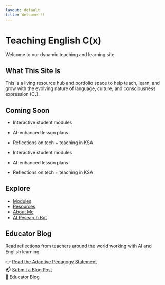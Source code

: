 ```yaml
---
layout: default
title: Welcome!!!
---
```



# Teaching English C(x)

Welcome to our dynamic teaching and learning site.

## What This Site Is

This is a living resource hub and portfolio space to help teach, learn, and grow with the evolving nature of language, culture, and consciousness expression (Cₓ).

## Coming Soon

- Interactive student modules
- AI-enhanced lesson plans
- Reflections on tech + teaching in KSA
  
- Interactive student modules  
- AI-enhanced lesson plans  
- Reflections on tech + teaching in KSA  

## Explore

- [Modules](modules/)  
- [Resources](resources/)  
- [About Me](about.md)  
- [AI Research Bot](/ai-bot/)

## Educator Blog  

Read reflections from teachers around the world working with AI and English learning.

👉 [Read the Adaptive Pedagogy Statement](/Teaching-English-C-x-/adaptive-pedagogy/)  
📬 [Submit a Blog Post](https://docs.google.com/forms/d/e/1FAIpQLSdU05wDy1l6EdJxO99UQ4jCvYn35QcMWsGZKb62c8OkskCNig/viewform?usp=header)  
📰 [Educator Blog](educator-blog.md)



